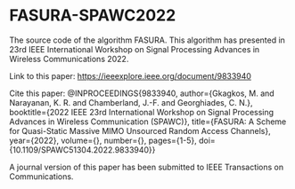 # FASURA-SPAWC2022

The source code of the algorithm FASURA. 
This algorithm has presented in 23rd IEEE International Workshop on Signal Processing Advances in Wireless Communications 2022.

Link to this paper: https://ieeexplore.ieee.org/document/9833940

Cite this paper: 
@INPROCEEDINGS{9833940,
  author={Gkagkos, M. and Narayanan, K. R. and Chamberland, J.-F. and Georghiades, C. N.},
  booktitle={2022 IEEE 23rd International Workshop on Signal Processing Advances in Wireless Communication (SPAWC)}, 
  title={FASURA: A Scheme for Quasi-Static Massive MIMO Unsourced Random Access Channels}, 
  year={2022},
  volume={},
  number={},
  pages={1-5},
  doi={10.1109/SPAWC51304.2022.9833940}}
  
  
A journal version of this paper has been submitted to IEEE Transactions on Communications.
